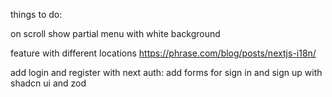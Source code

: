 things to do:

on scroll show partial menu with white background

feature with different locations https://phrase.com/blog/posts/nextjs-i18n/

add login and register with next auth:
add forms for sign in and sign up with shadcn ui and zod
